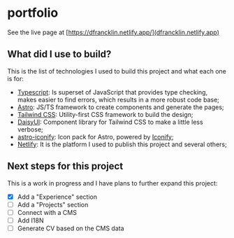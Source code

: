 # portfolio

See the live page at [https://dfrancklin.netlify.app/](dfrancklin.netlify.app)

## What did I use to build?

This is the list of technologies I used to build this project and what each one is for:

- [Typescript](https://www.typescriptlang.org/): Is superset of JavaScript that provides type checking, makes easier to find errors, which results in a more robust code base;
- [Astro](https://astro.build/): JS/TS framework to create components and generate the pages;
- [Tailwind CSS](https://tailwindcss.com/): Utility-first CSS framework to build the design;
- [DaisyUI](https://daisyui.com/): Component library for Tailwind CSS to make a little less verbose;
- [astro-iconify](https://github.com/manuelmeister/astro-iconify): Icon pack for Astro, powered by [Iconify](https://iconify.design/);
- [Netlify](https://www.netlify.com/): It is the platform I used to publish this project and several others;

## Next steps for this project

This is a work in progress and I have plans to further expand this project:

- [x] Add a "Experience" section
- [ ] Add a "Projects" section
- [ ] Connect with a CMS
- [ ] Add I18N
- [ ] Generate CV based on the CMS data
